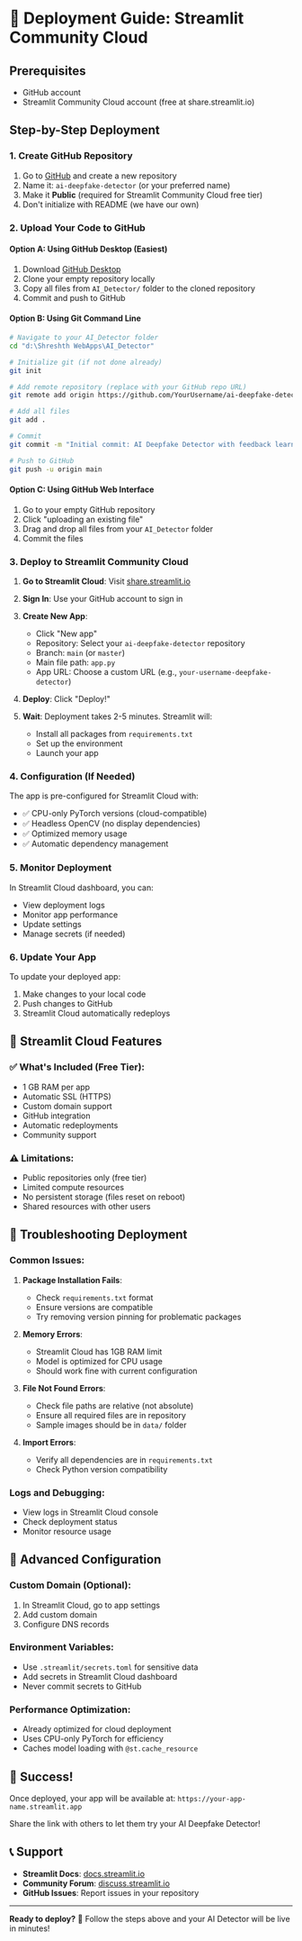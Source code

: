 # 🚀 Deployment Guide: Streamlit Community Cloud

## Prerequisites
- GitHub account
- Streamlit Community Cloud account (free at share.streamlit.io)

## Step-by-Step Deployment

### 1. Create GitHub Repository
1. Go to [GitHub](https://github.com) and create a new repository
2. Name it: `ai-deepfake-detector` (or your preferred name)
3. Make it **Public** (required for Streamlit Community Cloud free tier)
4. Don't initialize with README (we have our own)

### 2. Upload Your Code to GitHub

#### Option A: Using GitHub Desktop (Easiest)
1. Download [GitHub Desktop](https://desktop.github.com/)
2. Clone your empty repository locally
3. Copy all files from `AI_Detector/` folder to the cloned repository
4. Commit and push to GitHub

#### Option B: Using Git Command Line
```bash
# Navigate to your AI_Detector folder
cd "d:\Shreshth WebApps\AI_Detector"

# Initialize git (if not done already)
git init

# Add remote repository (replace with your GitHub repo URL)
git remote add origin https://github.com/YourUsername/ai-deepfake-detector.git

# Add all files
git add .

# Commit
git commit -m "Initial commit: AI Deepfake Detector with feedback learning"

# Push to GitHub
git push -u origin main
```

#### Option C: Using GitHub Web Interface
1. Go to your empty GitHub repository
2. Click "uploading an existing file"
3. Drag and drop all files from your `AI_Detector` folder
4. Commit the files

### 3. Deploy to Streamlit Community Cloud

1. **Go to Streamlit Cloud**: Visit [share.streamlit.io](https://share.streamlit.io)

2. **Sign In**: Use your GitHub account to sign in

3. **Create New App**:
   - Click "New app"
   - Repository: Select your `ai-deepfake-detector` repository
   - Branch: `main` (or `master`)
   - Main file path: `app.py`
   - App URL: Choose a custom URL (e.g., `your-username-deepfake-detector`)

4. **Deploy**: Click "Deploy!"

5. **Wait**: Deployment takes 2-5 minutes. Streamlit will:
   - Install all packages from `requirements.txt`
   - Set up the environment
   - Launch your app

### 4. Configuration (If Needed)

The app is pre-configured for Streamlit Cloud with:
- ✅ CPU-only PyTorch versions (cloud-compatible)
- ✅ Headless OpenCV (no display dependencies)
- ✅ Optimized memory usage
- ✅ Automatic dependency management

### 5. Monitor Deployment

In Streamlit Cloud dashboard, you can:
- View deployment logs
- Monitor app performance  
- Update settings
- Manage secrets (if needed)

### 6. Update Your App

To update your deployed app:
1. Make changes to your local code
2. Push changes to GitHub
3. Streamlit Cloud automatically redeploys

## 🎯 Streamlit Cloud Features

### ✅ What's Included (Free Tier):
- 1 GB RAM per app
- Automatic SSL (HTTPS)
- Custom domain support
- GitHub integration
- Automatic redeployments
- Community support

### ⚠️ Limitations:
- Public repositories only (free tier)
- Limited compute resources
- No persistent storage (files reset on reboot)
- Shared resources with other users

## 🔧 Troubleshooting Deployment

### Common Issues:

1. **Package Installation Fails**:
   - Check `requirements.txt` format
   - Ensure versions are compatible
   - Try removing version pinning for problematic packages

2. **Memory Errors**:
   - Streamlit Cloud has 1GB RAM limit
   - Model is optimized for CPU usage
   - Should work fine with current configuration

3. **File Not Found Errors**:
   - Check file paths are relative (not absolute)
   - Ensure all required files are in repository
   - Sample images should be in `data/` folder

4. **Import Errors**:
   - Verify all dependencies are in `requirements.txt`
   - Check Python version compatibility

### Logs and Debugging:
- View logs in Streamlit Cloud console
- Check deployment status
- Monitor resource usage

## 🚀 Advanced Configuration

### Custom Domain (Optional):
1. In Streamlit Cloud, go to app settings
2. Add custom domain
3. Configure DNS records

### Environment Variables:
- Use `.streamlit/secrets.toml` for sensitive data
- Add secrets in Streamlit Cloud dashboard
- Never commit secrets to GitHub

### Performance Optimization:
- Already optimized for cloud deployment
- Uses CPU-only PyTorch for efficiency
- Caches model loading with `@st.cache_resource`

## 🎉 Success!

Once deployed, your app will be available at:
`https://your-app-name.streamlit.app`

Share the link with others to let them try your AI Deepfake Detector!

## 📞 Support

- **Streamlit Docs**: [docs.streamlit.io](https://docs.streamlit.io)
- **Community Forum**: [discuss.streamlit.io](https://discuss.streamlit.io)
- **GitHub Issues**: Report issues in your repository

---

**Ready to deploy?** 🚀 Follow the steps above and your AI Detector will be live in minutes!
